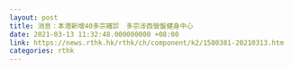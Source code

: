 ```yaml
---
layout: post
title: 消息：本港新增40多宗確診　多宗涉西營盤健身中心
date: 2021-03-13 11:32:48.000000000 +08:00
link: https://news.rthk.hk/rthk/ch/component/k2/1580381-20210313.htm
categories: rthk
---
```




